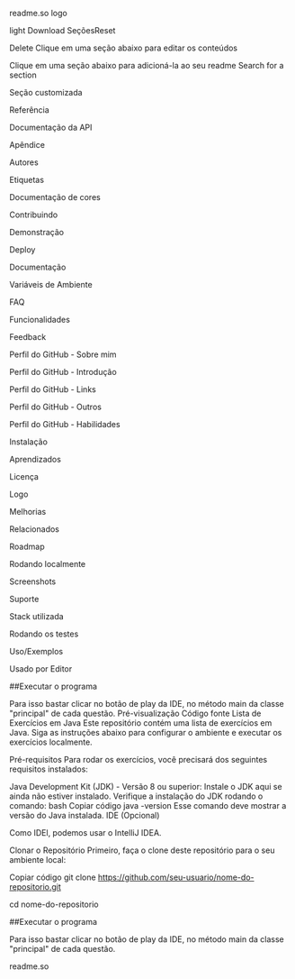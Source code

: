 readme.so logo

light
Download
SeçõesReset

Delete
Clique em uma seção abaixo para editar os conteúdos

Clique em uma seção abaixo para adicioná-la ao seu readme
Search for a section

Seção customizada

Referência

Documentação da API

Apêndice

Autores

Etiquetas

Documentação de cores

Contribuindo

Demonstração

Deploy

Documentação

Variáveis de Ambiente

FAQ

Funcionalidades

Feedback

Perfil do GitHub - Sobre mim

Perfil do GitHub - Introdução

Perfil do GitHub - Links

Perfil do GitHub - Outros

Perfil do GitHub - Habilidades

Instalação

Aprendizados

Licença

Logo

Melhorias

Relacionados

Roadmap

Rodando localmente

Screenshots

Suporte

Stack utilizada

Rodando os testes

Uso/Exemplos

Usado por
Editor

##Executar o programa

Para isso bastar clicar no botão de play da IDE, no método main da classe "principal" de cada questão.
Pré-visualização
Código fonte
Lista de Exercícios em Java
Este repositório contém uma lista de exercícios em Java. Siga as instruções abaixo para configurar o ambiente e executar os exercícios localmente.

Pré-requisitos Para rodar os exercícios, você precisará dos seguintes requisitos instalados:

Java Development Kit (JDK) - Versão 8 ou superior:
Instale o JDK aqui se ainda não estiver instalado. Verifique a instalação do JDK rodando o comando: bash Copiar código java -version Esse comando deve mostrar a versão do Java instalada. IDE (Opcional)

Como IDEl, podemos usar o IntelliJ IDEA.

Clonar o Repositório
Primeiro, faça o clone deste repositório para o seu ambiente local:

Copiar código git clone https://github.com/seu-usuario/nome-do-repositorio.git

cd nome-do-repositorio

##Executar o programa

Para isso bastar clicar no botão de play da IDE, no método main da classe "principal" de cada questão.

readme.so
